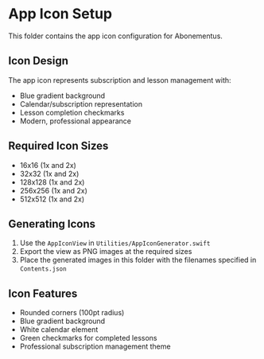 # App Icon Setup

This folder contains the app icon configuration for Abonementus.

## Icon Design
The app icon represents subscription and lesson management with:
- Blue gradient background
- Calendar/subscription representation
- Lesson completion checkmarks
- Modern, professional appearance

## Required Icon Sizes
- 16x16 (1x and 2x)
- 32x32 (1x and 2x)
- 128x128 (1x and 2x)
- 256x256 (1x and 2x)
- 512x512 (1x and 2x)

## Generating Icons
1. Use the `AppIconView` in `Utilities/AppIconGenerator.swift`
2. Export the view as PNG images at the required sizes
3. Place the generated images in this folder with the filenames specified in `Contents.json`

## Icon Features
- Rounded corners (100pt radius)
- Blue gradient background
- White calendar element
- Green checkmarks for completed lessons
- Professional subscription management theme

